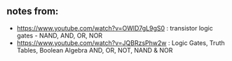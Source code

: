 ## notes from:
- https://www.youtube.com/watch?v=OWlD7gL9gS0 : transistor logic gates - NAND, AND, OR, NOR
- https://www.youtube.com/watch?v=JQBRzsPhw2w : Logic Gates, Truth Tables, Boolean Algebra AND, OR, NOT, NAND & NOR